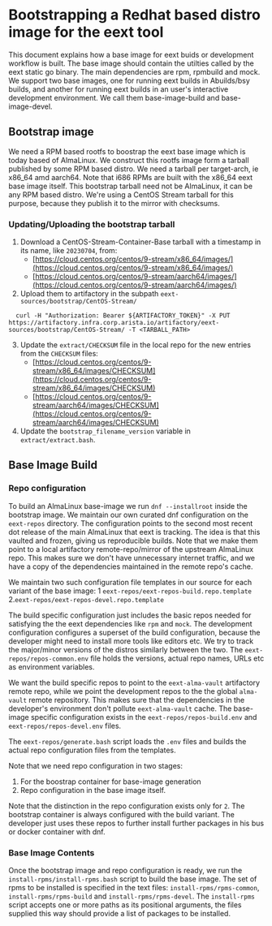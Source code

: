# Bootstrapping a Redhat based distro image for the eext tool

This document explains how a base image for eext buids or development workflow is built. The base image should contain the utilties called by the eext static go binary.
The main dependencies are rpm, rpmbuild and mock.
We support two base images, one for running eext builds in Abuilds/bsy builds, and another for running eext builds in an user's interactive development environment. We call them base-image-build and base-image-devel.


## Bootstrap image
We need a RPM based rootfs to boostrap the eext base image which is today based of AlmaLinux.
We construct this rootfs image form a tarball published by some RPM based distro.
We need a tarball per target-arch, ie x86_64 amd aarch64. Note that i686 RPMs are built with the x86_64 eext base image itself.
This bootstrap tarball need not be AlmaLinux, it can be any RPM based distro. We're using a CentOS Stream tarball for this purpose, because they publish it to the mirror with checksums.

### Updating/Uploading the bootstrap tarball

1. Download a CentOS-Stream-Container-Base tarball with a timestamp in its name, like `20230704`, from:
   - [https://cloud.centos.org/centos/9-stream/x86_64/images/](https://cloud.centos.org/centos/9-stream/x86_64/images/)
   - [https://cloud.centos.org/centos/9-stream/aarch64/images/](https://cloud.centos.org/centos/9-stream/aarch64/images/)
2. Upload them to artifactory in the subpath `eext-sources/bootstrap/CentOS-Stream/`
```
  curl -H "Authorization: Bearer ${ARTIFACTORY_TOKEN}" -X PUT https://artifactory.infra.corp.arista.io/artifactory/eext-sources/bootstrap/CentOS-Stream/ -T <TARBALL_PATH>
```
3. Update the `extract/CHECKSUM` file in the local repo for the new entries from the `CHECKSUM` files:
   - [https://cloud.centos.org/centos/9-stream/x86_64/images/CHECKSUM](https://cloud.centos.org/centos/9-stream/x86_64/images/CHECKSUM)
   - [https://cloud.centos.org/centos/9-stream/aarch64/images/CHECKSUM](https://cloud.centos.org/centos/9-stream/aarch64/images/CHECKSUM)
4. Update the `bootstrap_filename_version` variable in `extract/extract.bash`.

## Base Image Build

### Repo configuration
To build an AlmaLinux base-image we run `dnf --installroot` inside the bootstrap image. We maintain our own curated dnf configuration on the `eext-repos` directory.
The configuration points to the second most recent dot release of the main AlmaLinux that eext is tracking. The idea is that this vaulted and frozen, giving us reproducible builds.
Note that we make them point to a local artifactory remote-repo/mirror of the upstream AlmaLinux repo. This makes sure we don't have unnecessary internet traffic, and we have a copy of the dependencies maintained in the remote repo's cache.

We maintain two such configuration file templates in our source for each variant of the base image:
1 `eext-repos/eext-repos-build.repo.template`
2.`eext-repos/eext-repos-devel.repo.template`

The build specific configuration just includes the basic repos needed for satisfying the the eext dependencies like `rpm` and `mock`.
The development configuration configures a superset of the build configuration, because the developer might need to install more tools like editors etc.
We try to track the major/minor versions of the distros similarly between the two. The `eext-repos/repos-common.env` file  holds the versions, actual repo names, URLs etc as environment variables.

We want the build specific repos to point to the `eext-alma-vault` artifactory remote repo, while we point the development repos to the the global `alma-vault` remote repository.
This makes sure that the dependencies in the developer's environment don't pollute `eext-alma-vault` cache.
The base-image specific configuration exists in the `eext-repos/repos-build.env` and `eext-repos/repos-devel.env` files.

The `eext-repos/generate.bash` script loads the `.env` files and builds the actual repo configuration files from the templates.

Note that we need repo configuration in two stages:
1. For the boostrap container for base-image generation
2. Repo configuration in the base image itself.

Note that the distinction in the repo configuration exists only for `2`. The bootstrap container is always configured with the build variant.
The developer just uses these repos to further install further packages in his bus or docker container with dnf.

### Base Image Contents
Once the bootstrap image and repo configuration is ready, we run the `install-rpms/install-rpms.bash` script to build the base image.
The set of rpms to be installed is specified in the text files: `install-rpms/rpms-common`, `install-rpms/rpms-build` and `install-rpms/rpms-devel`.
The `install-rpms` script accepts one or more paths as its positional arguments, the files supplied this way should provide a list of packages to be installed.
